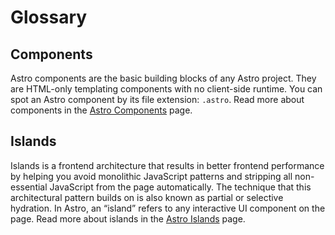 # Glossary

## Components

Astro components are the basic building blocks of any Astro project. They are HTML-only templating components with no client-side runtime. You can spot an Astro component by its file extension: `.astro`. Read more about components in the [Astro Components](/en/core-concepts/astro-components/) page.

## Islands

Islands is a frontend architecture that results in better frontend performance by helping you avoid monolithic JavaScript patterns and stripping all non-essential JavaScript from the page automatically. The technique that this architectural pattern builds on is also known as partial or selective hydration. In Astro, an “island” refers to any interactive UI component on the page. Read more about islands in the [Astro Islands](/en/concepts/islands/) page.
